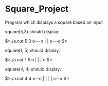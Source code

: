 # Square_Project

Program which displays a square based on input 

square(5,3) should display:

$>./a.out 5 3
o---o
|   |
o---o
$>

square(1, 5) should display:

$>./a.out 1 5
o
|
|
|
o
$>

square(4, 4) should display:

$>./a.out 4 4
o--o
|  |
|  |
o--o
$>

